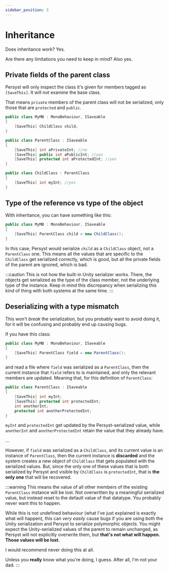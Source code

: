 ```yaml
---
sidebar_position: 3
---
```


# Inheritance

Does inheritance work? Yes.

Are there any limitations you need to keep in mind? Also yes.

## Private fields of the parent class

Persyst will only inspect the class it's given for members tagged as `[SaveThis]`. It will not examine the base class. 

That means `private` members of the parent class will not be serialized, only those that are `protected` and `public`.

```cs
public class MyMB : MonoBehaviour, ISaveable
{
    [SaveThis] ChildClass child;
}

public class ParentClass : ISaveable
{
    [SaveThis] int aPrivateInt; //no
    [SaveThis] public int aPublicInt; //yes
    [SaveThis] protected int aProtectedInt; //yes
}

public class ChildClass : ParentClass
{
    [SaveThis] int myInt; //yes
}
```

## Type of the reference vs type of the object

With inheritance, you can have something like this:

```cs
public class MyMB : MonoBehaviour, ISaveable
{
    [SaveThis] ParentClass child = new ChildClass();
}
```

In this case, Persyst would serialize `child` as a `ChildClass` object, not a `ParentClass` one. This means all the values that are specific to the `ChildClass` get serialized correctly, which is good, but all the private fields of the parent are ignored, which is bad.

:::caution
This is not how the built-in Unity serializer works. There, the objects get serialized as the type of the class member, not the underlying type of the instance. Keep in mind this discrepancy when serializing this kind of thing with both systems at the same time.
:::

## Deserializing with a type mismatch

This won't *break* the serialization, but you probably want to avoid doing it, for it will be confusing and probably end up causing bugs.

If you have this class:

```cs
public class MyMB : MonoBehaviour, ISaveable
{
    [SaveThis] ParentClass field = new ParentClass();
}
```

and read a file where `field` was serialized as a `ParentClass`, then the current instance that `field` refers to is maintained, and only the relevant members are updated. Meaning that, for this definition of `ParentClass`:

```cs
public class ParentClass : ISaveable
{
    [SaveThis] int myInt;
    [SaveThis] protected int protectedInt;
    int anotherInt;
    protected int anotherProtectedInt;
}
```
`myInt` and `protectedInt` get updated by the Persyst-serialized value, while `anotherInt` and `anotherProtectedInt` retain the value that they already have.

...

However, if `field` was serialized as a `ChildClass`, and its current value is an instance of `ParentClass`, then the current instance is **discarded** and the system creates a new object of `ChildClass` that gets populated with the serialized values. But, since the only one of these values that is both serialized by Persyst and visible by `ChildClass` is `protectedInt`, that is **the only one** that will be recovered.

:::warning
This means the value of all other members of the existing `ParentClass` instance will be lost. Not overwritten by a meaningful serialized value, but instead reset to the default value of that datatype. You probably never want this to happen.

While this is not undefined behaviour (what I've just explained is exactly what will happen), this can *very easily* cause bugs if you are using both the Unity serialization and Persyst to serialize polymorphic objects. You might expect the Unity-serialized values of the parent to remain unchanged, as Persyst will not explicitly overwrite them, but **that's not what will happen. Those values will be lost.**

I would recommend never doing this at all. 

Unless you **really** know what you're doing, I guess. After all, I'm not your dad.
:::